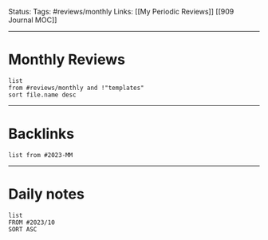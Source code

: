 Status:
Tags: #reviews/monthly 
Links: [[My Periodic Reviews]] [[909 Journal MOC]]
___
# Monthly Reviews
```dataview
list 
from #reviews/monthly and !"templates"
sort file.name desc
```
___
# Backlinks
```dataview
list from #2023-MM 
```
___
# Daily notes
```dataview
list 
FROM #2023/10 
SORT ASC
```